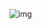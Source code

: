 ![img](http://b341.photo.store.qq.com/psb?/V141zP1Q26drdc/xupQSYQ0xl67vpx*k24ALopuFVReR*MMFU8THPxw0*U!/b/dFUBAAAAAAAA&bo=mAHKAQAAAAARB2I!&rf=viewer_4&t=5%E3%80%81)  
